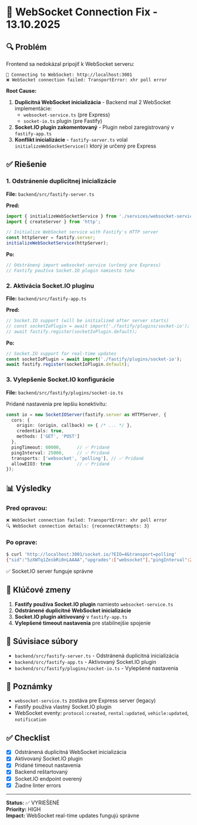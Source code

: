 # 🔴 WebSocket Connection Fix - 13.10.2025

## 🔍 Problém

Frontend sa nedokázal pripojiť k WebSocket serveru:

```
🔴 Connecting to WebSocket: http://localhost:3001
❌ WebSocket connection failed: TransportError: xhr poll error
```

**Root Cause:**
1. **Duplicitná WebSocket inicializácia** - Backend mal 2 WebSocket implementácie:
   - `websocket-service.ts` (pre Express)
   - `socket-io.ts` plugin (pre Fastify)
2. **Socket.IO plugin zakomentovaný** - Plugin nebol zaregistrovaný v `fastify-app.ts`
3. **Konflikt inicializácie** - `fastify-server.ts` volal `initializeWebSocketService()` ktorý je určený pre Express

## ✅ Riešenie

### 1. Odstránenie duplicitnej inicializácie

**File:** `backend/src/fastify-server.ts`

**Pred:**
```typescript
import { initializeWebSocketService } from './services/websocket-service';
import { createServer } from 'http';

// Initialize WebSocket service with Fastify's HTTP server
const httpServer = fastify.server;
initializeWebSocketService(httpServer);
```

**Po:**
```typescript
// Odstránený import websocket-service (určený pre Express)
// Fastify používa Socket.IO plugin namiesto toho
```

### 2. Aktivácia Socket.IO pluginu

**File:** `backend/src/fastify-app.ts`

**Pred:**
```typescript
// Socket.IO support (will be initialized after server starts)
// const socketIoPlugin = await import('./fastify/plugins/socket-io');
// await fastify.register(socketIoPlugin.default);
```

**Po:**
```typescript
// Socket.IO support for real-time updates
const socketIoPlugin = await import('./fastify/plugins/socket-io');
await fastify.register(socketIoPlugin.default);
```

### 3. Vylepšenie Socket.IO konfigurácie

**File:** `backend/src/fastify/plugins/socket-io.ts`

Pridané nastavenia pre lepšiu konektivitu:

```typescript
const io = new SocketIOServer(fastify.server as HTTPServer, {
  cors: {
    origin: (origin, callback) => { /* ... */ },
    credentials: true,
    methods: ['GET', 'POST']
  },
  pingTimeout: 60000,      // ✅ Pridané
  pingInterval: 25000,     // ✅ Pridané
  transports: ['websocket', 'polling'], // ✅ Pridané
  allowEIO3: true          // ✅ Pridané
});
```

## 📊 Výsledky

### Pred opravou:
```
❌ WebSocket connection failed: TransportError: xhr poll error
🔍 WebSocket connection details: {reconnectAttempts: 3}
```

### Po oprave:
```bash
$ curl 'http://localhost:3001/socket.io/?EIO=4&transport=polling'
{"sid":"5zXWTq1ZesbRi0nLAAAA","upgrades":["websocket"],"pingInterval":25000,"pingTimeout":60000}
```

✅ Socket.IO server funguje správne

## 🎯 Klúčové zmeny

1. **Fastify používa Socket.IO plugin** namiesto `websocket-service.ts`
2. **Odstránené duplicitné WebSocket inicializácie**
3. **Socket.IO plugin aktivovaný** v `fastify-app.ts`
4. **Vylepšené timeout nastavenia** pre stabilnejšie spojenie

## 🔧 Súvisiace súbory

- `backend/src/fastify-server.ts` - Odstránená duplicitná inicializácia
- `backend/src/fastify-app.ts` - Aktivovaný Socket.IO plugin
- `backend/src/fastify/plugins/socket-io.ts` - Vylepšené nastavenia

## 📝 Poznámky

- `websocket-service.ts` zostáva pre Express server (legacy)
- Fastify používa vlastný Socket.IO plugin
- WebSocket eventy: `protocol:created`, `rental:updated`, `vehicle:updated`, `notification`

## ✅ Checklist

- [x] Odstránená duplicitná WebSocket inicializácia
- [x] Aktivovaný Socket.IO plugin
- [x] Pridané timeout nastavenia
- [x] Backend reštartovaný
- [x] Socket.IO endpoint overený
- [x] Žiadne linter errors

---

**Status:** ✅ VYRIEŠENÉ  
**Priority:** HIGH  
**Impact:** WebSocket real-time updates fungujú správne


